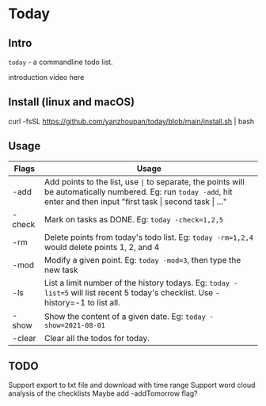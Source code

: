 # Today
## Intro 
`today` - a commandline todo list. 

introduction video here

## Install (linux and macOS)
curl -fsSL https://github.com/yanzhoupan/today/blob/main/install.sh | bash

## Usage
| Flags | Usage |
|---------|---------|
| -add | Add points to the list, use <code>&#124;</code> to separate, the points will be automatically numbered. Eg: run `today -add`, hit enter and then input "first task &#124; second task &#124; ..."|
| -check | Mark on tasks as DONE. Eg: `today -check=1,2,5` |
| -rm | Delete points from today's todo list. Eg: `today -rm=1,2,4` would delete points 1, 2, and 4 |
| -mod | Modify a given point. Eg: `today -mod=3`, then type the new task |
| -ls | List a limit number of the history todays. Eg: `today -list=5` will list recent 5 today's checklist. Use -history=-1 to list all. |
| -show | Show the content of a given date. Eg: `today -show=2021-08-01` |
| -clear | Clear all the todos for today. |

## TODO
Support export to txt file and download with time range
Support word cloud analysis of the checklists
Maybe add -addTomorrow flag?

